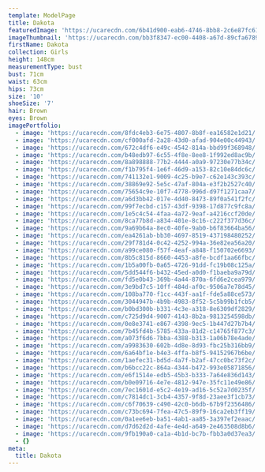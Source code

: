 ```yaml
---
template: ModelPage
title: Dakota
featuredImage: 'https://ucarecdn.com/6b41d900-eab6-4746-8bb8-2c6e87fc61c8/'
imageThumbnail: 'https://ucarecdn.com/bb3f8347-ec00-4408-a67d-89cfa6789200/'
firstName: Dakota
collection: Girls
height: 148cm
measurementType: bust
bust: 71cm
waist: 63cm
hips: 73cm
size: '10'
shoeSize: '7'
hair: Brown
eyes: Brown
imagePortfolio:
  - image: 'https://ucarecdn.com/8fdc4eb3-6e75-4807-8b8f-ea16582e1d21/'
  - image: 'https://ucarecdn.com/cf000afd-2a28-43d0-afad-904e00c44943/'
  - image: 'https://ucarecdn.com/672c4df6-e49c-4542-814a-bbd99f368948/'
  - image: 'https://ucarecdn.com/b48edb97-6c55-4f8e-8ee8-1f992ed8ac9b/'
  - image: 'https://ucarecdn.com/8a898888-77b2-4444-a0a9-97230e77b34c/'
  - image: 'https://ucarecdn.com/f1b795f4-1e6f-46d9-a153-82c10e84dc6c/'
  - image: 'https://ucarecdn.com/741132e1-9009-4c25-b9e7-c62e143c393c/'
  - image: 'https://ucarecdn.com/38869e92-5e5c-47af-804a-e3f2b2527c40/'
  - image: 'https://ucarecdn.com/75654c9e-10f7-4778-996d-d97f1271caa7/'
  - image: 'https://ucarecdn.com/a6d3bb42-017e-4d40-8473-89f0a541f2fc/'
  - image: 'https://ucarecdn.com/99f7ecbd-c157-43df-9398-17d877c9fc8a/'
  - image: 'https://ucarecdn.com/1e5c4c54-4faa-4a72-9eaf-a4216ccf20de/'
  - image: 'https://ucarecdn.com/8ca77b8d-a834-401e-8c16-c222f377d36c/'
  - image: 'https://ucarecdn.com/9a69b64a-8ec0-40fe-9ab0-b6f83664ba56/'
  - image: 'https://ucarecdn.com/ea4261ab-bb30-4697-8519-437198480252/'
  - image: 'https://ucarecdn.com/29f781d4-0c42-4252-994a-36e82ea56a20/'
  - image: 'https://ucarecdn.com/a99ce080-f57f-4eaf-a848-f150702e6693/'
  - image: 'https://ucarecdn.com/8b5c815d-8660-4453-a8fe-bcdf1aa66fbc/'
  - image: 'https://ucarecdn.com/1b5a00fb-0a65-4726-91dd-fc19b08c125a/'
  - image: 'https://ucarecdn.com/5dd544f6-b432-45ed-a0d0-f1baeba9a79d/'
  - image: 'https://ucarecdn.com/fd5e0b43-369b-4a44-870a-6fd6e2cea979/'
  - image: 'https://ucarecdn.com/3e9bd7c5-10ff-484d-af0c-9506a7e78d45/'
  - image: 'https://ucarecdn.com/108ba770-f1cc-443f-aa1f-fde5a88ce573/'
  - image: 'https://ucarecdn.com/3044947b-4b9b-4983-8f52-5c5b99b1fcb5/'
  - image: 'https://ucarecdn.com/b0bd300b-b331-4c3e-a318-8e6309df2829/'
  - image: 'https://ucarecdn.com/c725d9d4-9007-4143-8b2a-9813254598db/'
  - image: 'https://ucarecdn.com/0e8e3741-e867-4398-9ec5-1b447d27b7b4/'
  - image: 'https://ucarecdn.com/7b45fd4b-5785-433a-81d2-c14765f877c3/'
  - image: 'https://ucarecdn.com/a073f6d6-7bba-4388-b313-1a06b78e4ade/'
  - image: 'https://ucarecdn.com/a9983630-602b-4d8e-8d93-fbc25b316bb9/'
  - image: 'https://ucarecdn.com/6a64bf1e-b4e3-4ffa-b8f5-94152967b6be/'
  - image: 'https://ucarecdn.com/1aefec31-bd5d-4a7f-b2af-47cc0bc73f2c/'
  - image: 'https://ucarecdn.com/b6bcc22c-864a-4344-b472-993e05871856/'
  - image: 'https://ucarecdn.com/e6f1514e-edb5-45b3-b333-7a64e836d143/'
  - image: 'https://ucarecdn.com/b0e09716-4e7e-4812-947e-35fc11e49e86/'
  - image: 'https://ucarecdn.com/7ec1601d-e5c2-4e19-ad16-5c52a7d0235f/'
  - image: 'https://ucarecdn.com/c7814dc1-3cb4-4357-9f8d-23aee3f1cb73/'
  - image: 'https://ucarecdn.com/c6f70639-c490-42c0-b6db-67b9f2356486/'
  - image: 'https://ucarecdn.com/c73bc694-7fea-47c5-89f9-16ca2eb3ff19/'
  - image: 'https://ucarecdn.com/0a1ee6eb-ba51-4ab1-aa85-3a397ef2eaac/'
  - image: 'https://ucarecdn.com/d7d62d2d-4afe-4e4d-a649-2e463508d8b6/'
  - image: 'https://ucarecdn.com/9fb190a0-ca1a-4b1d-bc7b-fbb3a0d37ea3/'
  - {}
meta:
  title: Dakota
---
```


